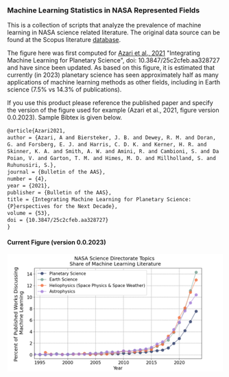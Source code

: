 
### Machine Learning Statistics in NASA Represented Fields

This is a collection of scripts that analyze the prevalence of machine learning in NASA science related literature. The original data source can be found at the Scopus literature [database](https://www.scopus.com/home.uri).

The figure here was first computed for [Azari et al., 2021](https://baas.aas.org/pub/2021n4i128/release/1?readingCollection=7272e5bb) "Integrating Machine Learning for Planetary Science", doi: 10.3847/25c2cfeb.aa328727 and have since been updated. As based on this figure, it is estimated that currently (in 2023) planetary science has seen approximately half as many applications of machine learning methods as other fields, including in Earth science (7.5% vs 14.3% of publications).

If you use this product please reference the published paper and specify the version of the figure used for example (Azari et al., 2021, figure version 0.0.2023). Sample Bibtex is given below.

```
@article{Azari2021,
author = {Azari, A and Biersteker, J. B. and Dewey, R. M. and Doran, G. and Forsberg, E. J. and Harris, C. D. K. and Kerner, H. R. and Skinner, K. A. and Smith, A. W. and Amini, R. and Cambioni, S. and Da Poian, V. and Garton, T. M. and Himes, M. D. and Millholland, S. and Ruhunusiri, S.},
journal = {Bulletin of the AAS},
number = {4},
year = {2021},
publisher = {Bulletin of the AAS},
title = {Integrating Machine Learning for Planetary Science: {P}erspectives for the Next Decade},
volume = {53},
doi = {10.3847/25c2cfeb.aa328727}
}
```

#### Current Figure (version 0.0.2023)

<img width="1500" alt="img1" src="./Figures/CurrentFig.png">
